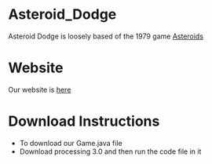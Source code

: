 # Asteroid_Dodge

Asteroid Dodge is loosely based of the 1979 game [Asteroids](https://en.m.wikipedia.org/wiki/Asteroids_(video_game))

# Website

Our website is [here](https://sites.google.com/u/0/d/1f2sGMi6IbnmtKJgUXgJJFlmbwGznuVk4/edit?usp=sites_home)

# Download Instructions 
* To download our Game.java file
* Download processing 3.0 and then run the code file in it 
